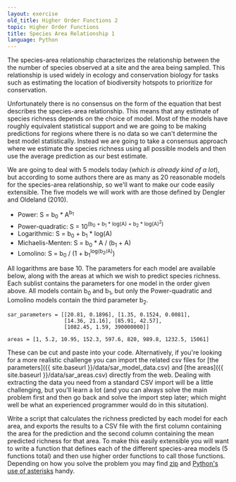 ```yaml
---
layout: exercise
old_title: Higher Order Functions 2
topic: Higher Order Functions
title: Species Area Relationship 1
language: Python
---
```


The species-area relationship characterizes the relationship between the
the number of species observed at a site and the area being sampled.
This relationship is used widely in ecology and conservation biology for
tasks such as estimating the location of biodiversity hotspots to
prioritize for conservation.

Unfortunately there is no consensus on the form of the equation that
best describes the species-area relationship. This means that any
estimate of species richness depends on the choice of model. Most of the
models have roughly equivalent statistical support and we are going to
be making predictions for regions where there is no data so we can't
determine the best model statistically. Instead we are going to take a
consensus approach where we estimate the species richness using all
possible models and then use the average prediction as our best
estimate.

We are going to deal with 5 models today (*which is already kind of a
lot*), but according to some authors there are as many as 20 reasonable
models for the species-area relationship, so we'll want to make our code
easily extensible. The five models we will work with are those defined
by Dengler and Oldeland (2010).

- Power: S = b<sub>0</sub> * A<sup>b<sub>1</sub></sup>
- Power-quadratic: S = 10<sup>(b<sub>0</sub> + b<sub>1</sub> * log(A) + b<sub>2</sub> * log(A)<sup>2</sup>)</sup>
- Logarithmic: S = b<sub>0</sub> + b<sub>1</sub> * log(A)
- Michaelis-Menten: S = b<sub>0</sub> * A / (b<sub>1</sub> + A)
- Lomolino: S = b<sub>0</sub> / (1 + b<sub>1</sub><sup>log(b<sub>2</sub>/A)</sup>)

All logarithms are base 10. The parameters for each model are available
below, along with the areas at which we wish to predict species
richness. Each sublist contains the parameters for one model in the
order given above. All models 
contain b<sub>0</sub> and b<sub>1</sub>, but only the Power-quadratic and Lomolino models contain the 
third parameter b<sub>2</sub>.


```
sar_parameters = [[20.81, 0.1896], [1.35, 0.1524, 0.0081],
                  [14.36, 21.16], [85.91, 42.57],
				  [1082.45, 1.59, 390000000]]

areas = [1, 5.2, 10.95, 152.3, 597.6, 820, 989.8, 1232.5, 15061]
```

These can be cut and paste into your code. Alternatively, if you're looking for
a more realistic challenge you can import the related csv files for
[the parameters]({{ site.baseurl }}/data/sar_model_data.csv) and [the areas]({{ site.baseurl }}/data/sar_areas.csv)
directly from the web. Dealing with extracting the data you need from a standard
CSV import will be a little challenging, but you'll learn a lot (and you can
always solve the main problem first and then go back and solve the import step
later; which might well be what an experienced programmer would do in this
situtation).

Write a script that calculates the richness predicted by each model for each
area, and exports the results to a CSV file with the first column containing the
area for the prediction and the second column containing the mean predicted
richness for that area. To make this easily extensible you will want to write a
function that defines each of the different species-area models (5 functions
total) and then use higher order functions to call those functions. Depending on
how you solve the problem you may find
[zip](http://docs.python.org/library/functions.html#zip) and
[Python's use of asterisks](http://www.technovelty.org/code/python/asterisk.html)
handy.

